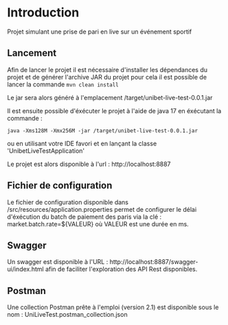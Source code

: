 # Introduction

Projet simulant une prise de pari en live sur un événement sportif

## Lancement
Afin de lancer le projet il est nécessaire d'installer les dépendances du projet et de générer
l'archive JAR du projet pour cela il est possible de lancer la commande
``
mvn clean install
``

Le jar sera alors généré à l'emplacement /target/unibet-live-test-0.0.1.jar

Il est ensuite possible d'éxécuter le projet à l'aide de java 17 en éxécutant la commande : 

``
java -Xms128M -Xmx256M -jar /target/unibet-live-test-0.0.1.jar
``

ou en utilisant votre IDE favori et en lançant la classe 'UnibetLiveTestApplication'

Le projet est alors disponible à l'url : http://localhost:8887

## Fichier de configuration
Le fichier de configuration disponible dans /src/resources/application.properties
permet de configurer le délai d'éxécution du batch de paiement des paris via la clé :
market.batch.rate=${VALEUR} où VALEUR est une durée en ms.

## Swagger 
Un swagger est disponible à l'URL : http://localhost:8887/swagger-ui/index.html
afin de faciliter l'exploration des API Rest disponibles.

## Postman 
Une collection Postman prête à l'emploi (version 2.1) est disponible sous le nom :
UniLiveTest.postman_collection.json

